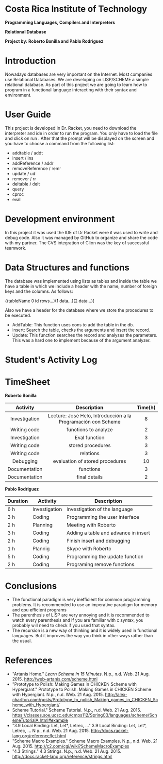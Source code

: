 # **Costa Rica Institute of Technology**
**Programming Languages, Compilers and Interpreters**

**Relational Database**

**Project by: Roberto Bonilla and Pablo Rodríguez**

# Introduction

Nowadays databases are very important on the Internet. Most companies use Relational Databases. We are developing on LISP/SCHEME
a simple relational database. As part of this project we are going to learn how to program in a functional language interacting with their syntax and environment.

# User Guide

This project is developed in Dr. Racket, you need to download the interpreter and ide in order to run the program. You only have to load the file
 and click on run . After that the prompt will be displayed on the screen and you have to choose a command from the following list:
 
 * addtable / addt
 * insert / ins
 * addReference / addr
 * removeReference / remr
 * update / ud
 * remover / rr
 * deltable / delt
 * query
 * cproc
 * eval

# Development environment

In this project it was used the IDE of Dr Racket were it was used to write and debug code. Also it was managed by GitHub to organize and share 
the code with my partner. The CVS integration of Clion was the key of successful teamwork.

# Data Structures and functions

The database was implemented using lists as tables and inside the table we have a table in which we include a header with the name, number of 
foreign keys and the columns. As follows:
 
  {(tableName 0 id rows...)(1 data...)(2 data...)} 
  
Also we have a header for the database where we store the procedures to be executed. 
 
 * AddTable:
 This function uses cons to add the table in the db.
 * Insert:
 Search the table, checks the arguments and insert the record.
 * Update:
 This function searches the record and analyses the parameters. This was a hard one to implement because of the argument analyzer.

# Student's Activity Log
# TimeSheet

**Roberto Bonilla**

| Activity                    | Description                                                                           | Time(h)  |
|:---------------------------:|:---------------------------------------------------------------------------:|:--------:|
| Investigation         | Lecture: José Helo, Introducción a la Programación con Scheme      	 | 8        |
| Writing code         | functions to analyze                   				         | 2        |  
| Investigation         | Eval function     	 								 | 3        |
| Writing code         | stored procedures           		 					 | 3        |
| Writing code         | relations                              		 					 | 3        |
| Debugging             | evaluation of stored procedures                              | 10     |
| Documentation   | functions                                                                                 | 3        |
| Documentation   | final details                                                                            | 2        |

**Pablo Rodriguez**

Duration  | Activity | Description
------------- | ------------- | -------------
6 h  | Investigation | Investigation of the language
3 h  | Coding | Programming the user interface 
2 h  | Planning | Meeting with Roberto
3 h  | Coding | Adding a table and advance in insert
2 h  | Coding | Finish insert and debugging
1 h  | Plannig | Skype with Roberto
5 h  | Coding | Programming the update function
2 h  | Coding | Programing remove functions

# Conclusions
* The functional paradigm is very inefficient for common programming problems. It is recommended to use an imperative paradigm
for memory and cpu efficient programs
* The parenthesis of LISP are very annoying and it is recommended to watch every parenthesis and if you are familiar with c syntax, you probably 
will need to check if you used that syntax.
* The recursion is a new way of thinking and it is widely used in functional languages. But it improves the way you think in other ways rather than the usual.

# References
* "Artanis Home." <i>Learn Scheme in 15 Minutes</i>. N.p., n.d. Web. 21 Aug. 2015. http://web-artanis.com/scheme.html
* "Prototype to Polish: Making Games in CHICKEN Scheme with Hypergiant." Prototype to Polish: Making Games in CHICKEN Scheme with Hypergiant. N.p., n.d. Web. 21 Aug. 2015.  http://alex-charlton.com/posts/Prototype_to_polish_Making_games_in_CHICKEN_Scheme_with_Hypergiant/
* Scheme Tutorial." Scheme Tutorial. N.p., n.d. Web. 21 Aug. 2015.  https://classes.soe.ucsc.edu/cmps112/Spring03/languages/scheme/SchemeTutorialA.html#example
* "3.9 Local Binding: Let, Let*, Letrec, ..." 3.9 Local Binding: Let, Let*, Letrec, ... N.p., n.d. Web. 21 Aug. 2015. http://docs.racket-lang.org/reference/let.html
* "Scheme Macro Examples." Scheme Macro Examples. N.p., n.d. Web. 21 Aug. 2015. http://c2.com/cgi/wiki?SchemeMacroExamples
* "4.3 Strings." 4.3 Strings. N.p., n.d. Web. 21 Aug. 2015. http://docs.racket-lang.org/reference/strings.html
